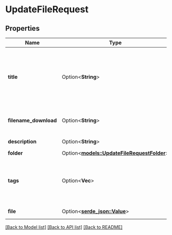 # UpdateFileRequest

## Properties

Name | Type | Description | Notes
------------ | ------------- | ------------- | -------------
**title** | Option<**String**> | Title for the file. Is extracted from the filename on upload, but can be edited by the user. | [optional]
**filename_download** | Option<**String**> | Preferred filename when file is downloaded. | [optional]
**description** | Option<**String**> | Description for the file. | [optional]
**folder** | Option<[**models::UpdateFileRequestFolder**](updateFile_request_folder.md)> |  | [optional]
**tags** | Option<**Vec<String>**> | Tags for the file. Is automatically populated based on Exif data for images. | [optional]
**file** | Option<[**serde_json::Value**](.md)> | File contents. | 

[[Back to Model list]](../README.md#documentation-for-models) [[Back to API list]](../README.md#documentation-for-api-endpoints) [[Back to README]](../README.md)


